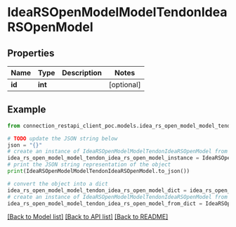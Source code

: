 # IdeaRSOpenModelModelTendonIdeaRSOpenModel


## Properties

Name | Type | Description | Notes
------------ | ------------- | ------------- | -------------
**id** | **int** |  | [optional] 

## Example

```python
from connection_restapi_client_poc.models.idea_rs_open_model_model_tendon_idea_rs_open_model import IdeaRSOpenModelModelTendonIdeaRSOpenModel

# TODO update the JSON string below
json = "{}"
# create an instance of IdeaRSOpenModelModelTendonIdeaRSOpenModel from a JSON string
idea_rs_open_model_model_tendon_idea_rs_open_model_instance = IdeaRSOpenModelModelTendonIdeaRSOpenModel.from_json(json)
# print the JSON string representation of the object
print(IdeaRSOpenModelModelTendonIdeaRSOpenModel.to_json())

# convert the object into a dict
idea_rs_open_model_model_tendon_idea_rs_open_model_dict = idea_rs_open_model_model_tendon_idea_rs_open_model_instance.to_dict()
# create an instance of IdeaRSOpenModelModelTendonIdeaRSOpenModel from a dict
idea_rs_open_model_model_tendon_idea_rs_open_model_from_dict = IdeaRSOpenModelModelTendonIdeaRSOpenModel.from_dict(idea_rs_open_model_model_tendon_idea_rs_open_model_dict)
```
[[Back to Model list]](../README.md#documentation-for-models) [[Back to API list]](../README.md#documentation-for-api-endpoints) [[Back to README]](../README.md)


